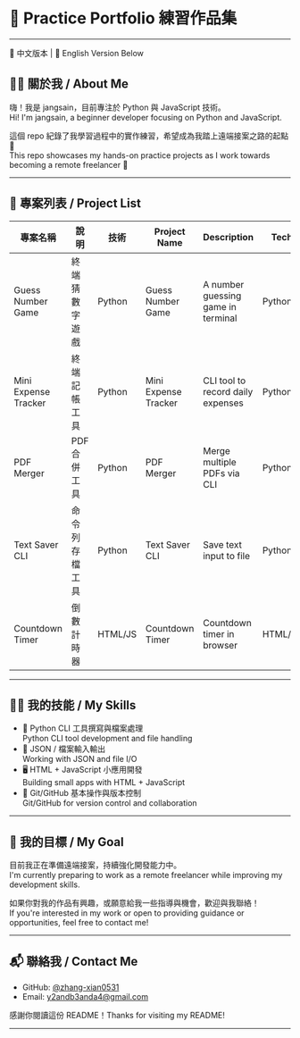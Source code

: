 # 🧰 Practice Portfolio 練習作品集

---

📌 中文版本 | 📍 English Version Below

## 🙋‍♂️ 關於我 / About Me

嗨！我是 jangsain，目前專注於 Python 與 JavaScript 技術。  
Hi! I'm jangsain, a beginner developer focusing on Python and JavaScript.

這個 repo 紀錄了我學習過程中的實作練習，希望成為我踏上遠端接案之路的起點 🚀  
This repo showcases my hands-on practice projects as I work towards becoming a remote freelancer 🚀

---

## 📁 專案列表 / Project List

| 專案名稱 | 說明 | 技術 | Project Name | Description | Tech |
|----------|------|------|---------------|-------------|------|
| Guess Number Game | 終端猜數字遊戲 | Python | Guess Number Game | A number guessing game in terminal | Python |
| Mini Expense Tracker | 終端記帳工具 | Python | Mini Expense Tracker | CLI tool to record daily expenses | Python |
| PDF Merger | PDF 合併工具 | Python | PDF Merger | Merge multiple PDFs via CLI | Python |
| Text Saver CLI | 命令列存檔工具 | Python | Text Saver CLI | Save text input to file | Python |
| Countdown Timer | 倒數計時器 | HTML/JS | Countdown Timer | Countdown timer in browser | HTML/JS |

---

## 🧑‍💻 我的技能 / My Skills

- 🐍 Python CLI 工具撰寫與檔案處理  
  Python CLI tool development and file handling  
- 🧾 JSON / 檔案輸入輸出  
  Working with JSON and file I/O  
- 🖥 HTML + JavaScript 小應用開發  
  Building small apps with HTML + JavaScript  
- 🧠 Git/GitHub 基本操作與版本控制  
  Git/GitHub for version control and collaboration

---

## 🧿 我的目標 / My Goal

目前我正在準備遠端接案，持續強化開發能力中。  
I'm currently preparing to work as a remote freelancer while improving my development skills.

如果你對我的作品有興趣，或願意給我一些指導與機會，歡迎與我聯絡！  
If you're interested in my work or open to providing guidance or opportunities, feel free to contact me!

---

## 📬 聯絡我 / Contact Me

- GitHub: [@zhang-xian0531](https://github.com/zhang-xian0531)
- Email: y2andb3anda4@gmail.com

感謝你閱讀這份 README！Thanks for visiting my README!

---
